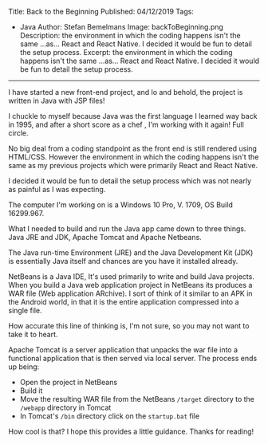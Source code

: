 Title: Back to the Beginning
Published: 04/12/2019
Tags: 
  - Java
Author: Stefan Bemelmans
Image: backToBeginning.png
Description: the environment in which the coding happens isn't the same ...as... React and React Native.  I decided it would be fun to detail the setup process.
Excerpt: the environment in which the coding happens isn't the same ...as... React and React Native.  I decided it would be fun to detail the setup process.
---
I have started a new front-end project, and lo and behold, the project is written in Java with JSP files!

I chuckle to myself because Java was the first language I learned way back in 1995, and after a short score as a chef , I'm working with it again! Full circle. 

 No big deal from a coding standpoint as the front end is still rendered using HTML/CSS. However the environment in which the coding happens isn't the same as my previous projects which were primarily React and React Native. 
 
 I decided it would be fun to detail the setup process which was not nearly as painful as I was expecting. 

The computer I'm working on is a Windows 10 Pro, V. 1709,  OS Build 16299.967. 


What I needed to build and run the Java app came down to three things. Java JRE and JDK, Apache Tomcat and Apache Netbeans. 

The Java run-time Environment  (JRE) and  the Java Development Kit (JDK) is essentially Java itself and chances are you have it installed already. 

 NetBeans is a Java IDE, It's used primarily to write and build Java projects. When you build a  Java web application project in NetBeans its produces a  WAR file (Web application ARchive). I sort of think of it similar to an APK in the Android world, in that it is the entire application compressed into a single file. 
 
 How accurate this line of thinking is, I'm not sure, so you may not want to take it to heart.  

Apache Tomcat is a server application that unpacks the war file into a functional application that is then served via local server.
The process ends up being: 


*  Open the project in NetBeans
*  Build it
*  Move the resulting WAR file from the NetBeans `/target` directory to the `/webapp` directory in Tomcat
*  In Tomcat's `/bin` directory click on the `startup.bat` file


How cool is that? I hope this provides a little guidance. Thanks for reading!

